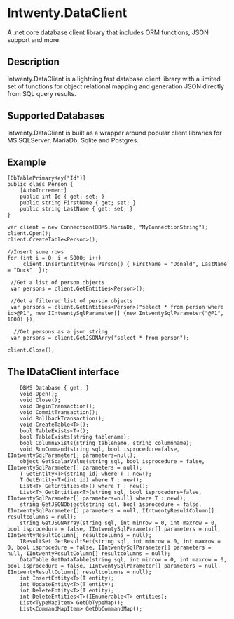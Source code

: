 # Intwenty.DataClient
A .net core database client library that includes ORM functions, JSON support and more.

## Description
Intwenty.DataClient is a lightning fast database client library with a limited set of functions for object relational mapping and generation JSON directly from SQL query results. 

## Supported Databases
Intwenty.DataClient is built as a wrapper around popular client libraries for MS SQLServer, MariaDb, Sqlite and Postgres. 

## Example

    [DbTablePrimaryKey("Id")]
    public class Person {
        [AutoIncrement]
        public int Id { get; set; }
        public string FirstName { get; set; }
        public string LastName { get; set; }
    }
    
    var client = new Connection(DBMS.MariaDb, "MyConnectionString");
    client.Open();
    client.CreateTable<Person>();
    
    //Insert some rows
    for (int i = 0; i < 5000; i++)
         client.InsertEntity(new Person() { FirstName = "Donald", LastName = "Duck"  });
         
     //Get a list of person objects
     var persons = client.GetEntities<Person>();
     
     //Get a filtered list of person objects
     var persons = client.GetEntities<Person>("select * from person where id>@P1", new IIntwentySqlParameter[] {new IntwentySqlParameter("@P1", 1000) });
     
      //Get persons as a json string
     var persons = client.GetJSONArry("select * from person");
  
    client.Close();
    
    

## The IDataClient interface

        DBMS Database { get; }
        void Open();
        void Close();
        void BeginTransaction();
        void CommitTransaction();
        void RollbackTransaction();
        void CreateTable<T>();
        bool TableExists<T>();
        bool TableExists(string tablename);
        bool ColumnExists(string tablename, string columnname);
        void RunCommand(string sql, bool isprocedure=false, IIntwentySqlParameter[] parameters=null);
        object GetScalarValue(string sql, bool isprocedure = false, IIntwentySqlParameter[] parameters = null);
        T GetEntity<T>(string id) where T : new();
        T GetEntity<T>(int id) where T : new();
        List<T> GetEntities<T>() where T : new();
        List<T> GetEntities<T>(string sql, bool isprocedure=false, IIntwentySqlParameter[] parameters=null) where T : new();
        string GetJSONObject(string sql, bool isprocedure = false, IIntwentySqlParameter[] parameters = null, IIntwentyResultColumn[] resultcolumns = null);
        string GetJSONArray(string sql, int minrow = 0, int maxrow = 0, bool isprocedure = false, IIntwentySqlParameter[] parameters = null, IIntwentyResultColumn[] resultcolumns = null);
        IResultSet GetResultSet(string sql, int minrow = 0, int maxrow = 0, bool isprocedure = false, IIntwentySqlParameter[] parameters = null, IIntwentyResultColumn[] resultcolumns = null);
        DataTable GetDataTable(string sql, int minrow = 0, int maxrow = 0, bool isprocedure = false, IIntwentySqlParameter[] parameters = null, IIntwentyResultColumn[] resultcolumns = null);
        int InsertEntity<T>(T entity);
        int UpdateEntity<T>(T entity);
        int DeleteEntity<T>(T entity);
        int DeleteEntities<T>(IEnumerable<T> entities);
        List<TypeMapItem> GetDbTypeMap();
        List<CommandMapItem> GetDbCommandMap();


